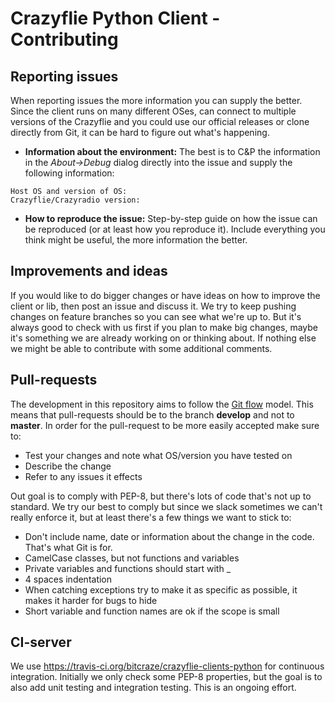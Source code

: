 # Crazyflie Python Client - Contributing

## Reporting issues

When reporting issues the more information you can supply the better. Since the client runs on many different OSes, can connect to multiple versions of the Crazyflie and you could use our official releases or clone directly from Git, it can be hard to figure out what's happening.

 - **Information about the environment:** The best is to C&P the information in the *About->Debug* dialog directly into the issue and supply the following information:
```
Host OS and version of OS:
Crazyflie/Crazyradio version:
```
 - **How to reproduce the issue:** Step-by-step guide on how the issue can be reproduced (or at least how you reproduce it). Include everything you think might be useful, the more information the better.

## Improvements and ideas

If you would like to do bigger changes or have ideas on how to improve the client or lib, then post an issue and discuss it. We try to keep pushing changes on feature branches so you can see what we're up to. But it's always good to check with us first if you plan to make big changes, maybe it's something we are already working on or thinking about. If nothing else we might be able to contribute with some additional comments.

## Pull-requests

The development in this repository aims to follow the [Git flow](http://nvie.com/posts/a-successful-git-branching-model/) model. This means that pull-requests should be to the branch **develop** and not to **master**.  In order for the pull-request to be more easily accepted make sure to:

 - Test your changes and note what OS/version you have tested on
 - Describe the change
 - Refer to any issues it effects

Out goal is to comply with PEP-8, but there's lots of code that's not up to standard. We try our best to comply but since we slack sometimes we can't really enforce it, but at least there's a few things we want to stick to:

 - Don't include name, date or information about the change in the code. That's what Git is for.
 - CamelCase classes, but not functions and variables
 - Private variables and functions should start with _
 - 4 spaces indentation
 - When catching exceptions try to make it as specific as possible, it makes it harder for bugs to hide
 - Short variable and function names are ok if the scope is small

## CI-server

We use https://travis-ci.org/bitcraze/crazyflie-clients-python for continuous integration.
Initially we only check some PEP-8 properties, but the goal is to also add unit testing and integration testing. This is an ongoing effort.